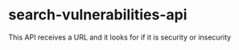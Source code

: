 # search-vulnerabilities-api
This API receives a URL and it looks for if it is security or insecurity 
